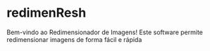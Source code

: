 # redimenResh
Bem-vindo ao Redimensionador de Imagens! Este software permite redimensionar imagens de forma fácil e rápida
